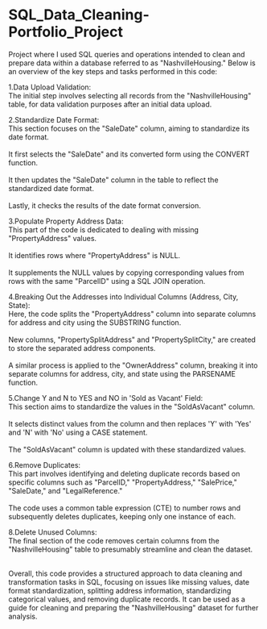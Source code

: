 # SQL_Data_Cleaning-Portfolio_Project

Project where I used SQL queries and operations intended to clean and prepare data within a database referred to as "NashvilleHousing." Below is an overview of the key steps and tasks performed in this code:

1.Data Upload Validation:
<br />The initial step involves selecting all records from the "NashvilleHousing" table, for data validation purposes after an initial data upload.<br />

2.Standardize Date Format:
<br />This section focuses on the "SaleDate" column, aiming to standardize its date format.<br />
<br />It first selects the "SaleDate" and its converted form using the CONVERT function.<br />
<br />It then updates the "SaleDate" column in the table to reflect the standardized date format.<br />
<br />Lastly, it checks the results of the date format conversion.<br />

3.Populate Property Address Data:
<br />This part of the code is dedicated to dealing with missing "PropertyAddress" values.<br />
<br />It identifies rows where "PropertyAddress" is NULL.<br />
<br />It supplements the NULL values by copying corresponding values from rows with the same "ParcelID" using a SQL JOIN operation.<br />

4.Breaking Out the Addresses into Individual Columns (Address, City, State):
<br />Here, the code splits the "PropertyAddress" column into separate columns for address and city using the SUBSTRING function.<br />
<br />New columns, "PropertySplitAddress" and "PropertySplitCity," are created to store the separated address components.<br />
<br />A similar process is applied to the "OwnerAddress" column, breaking it into separate columns for address, city, and state using the PARSENAME function.<br />

5.Change Y and N to YES and NO in 'Sold as Vacant' Field:
<br />This section aims to standardize the values in the "SoldAsVacant" column.<br />
<br />It selects distinct values from the column and then replaces 'Y' with 'Yes' and 'N' with 'No' using a CASE statement.<br />
<br />The "SoldAsVacant" column is updated with these standardized values.<br />

6.Remove Duplicates:
<br />This part involves identifying and deleting duplicate records based on specific columns such as "ParcelID," "PropertyAddress," "SalePrice," "SaleDate," and "LegalReference."<br />
<br />The code uses a common table expression (CTE) to number rows and subsequently deletes duplicates, keeping only one instance of each.<br />

8.Delete Unused Columns:
<br />The final section of the code removes certain columns from the "NashvilleHousing" table to presumably streamline and clean the dataset.<br />

<br />Overall, this code provides a structured approach to data cleaning and transformation tasks in SQL, focusing on issues like missing values, date format standardization, splitting address information, standardizing categorical values, and removing duplicate records. It can be used as a guide for cleaning and preparing the "NashvilleHousing" dataset for further analysis.<br />
